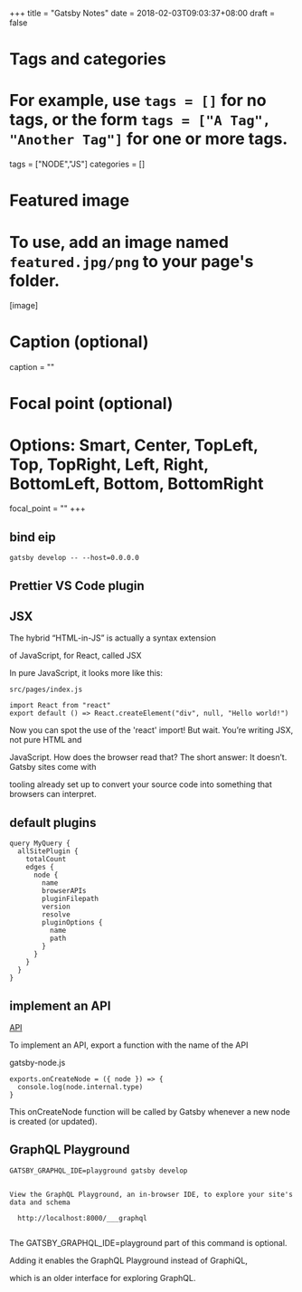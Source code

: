 +++
title = "Gatsby Notes"
date = 2018-02-03T09:03:37+08:00
draft = false

# Tags and categories
# For example, use `tags = []` for no tags, or the form `tags = ["A Tag", "Another Tag"]` for one or more tags.
tags = ["NODE","JS"]
categories = []

# Featured image
# To use, add an image named `featured.jpg/png` to your page's folder. 
[image]
  # Caption (optional)
  caption = ""

  # Focal point (optional)
  # Options: Smart, Center, TopLeft, Top, TopRight, Left, Right, BottomLeft, Bottom, BottomRight
  focal_point = ""
+++

## bind eip

```
gatsby develop -- --host=0.0.0.0
```

## Prettier VS Code plugin

## JSX

The hybrid “HTML-in-JS” is actually a syntax extension

of JavaScript, for React, called JSX


In pure JavaScript, it looks more like this:

`src/pages/index.js`

```
import React from "react"
export default () => React.createElement("div", null, "Hello world!")
```

Now you can spot the use of the 'react' import! But wait. You’re writing JSX, not pure HTML and 

JavaScript. How does the browser read that? The short answer: It doesn’t. Gatsby sites come with 

tooling already set up to convert your source code into something that browsers can interpret.


## default plugins

```
query MyQuery {
  allSitePlugin {
    totalCount
    edges {
      node {
        name
        browserAPIs
        pluginFilepath
        version
        resolve
        pluginOptions {
          name
          path
        }
      }
    }
  }
}
```

## implement an API


[API](https://www.gatsbyjs.org/docs/node-apis/)

To implement an API, export a function with the name of the API 

gatsby-node.js

```
exports.onCreateNode = ({ node }) => {
  console.log(node.internal.type)
}
```


This onCreateNode function will be called by Gatsby whenever a new node is created (or updated).


## GraphQL Playground

```
GATSBY_GRAPHQL_IDE=playground gatsby develop


View the GraphQL Playground, an in-browser IDE, to explore your site's data and schema
⠀
  http://localhost:8000/___graphql


```

The GATSBY_GRAPHQL_IDE=playground part of this command is optional.

Adding it enables the GraphQL Playground instead of GraphiQL,

which is an older interface for exploring GraphQL.


